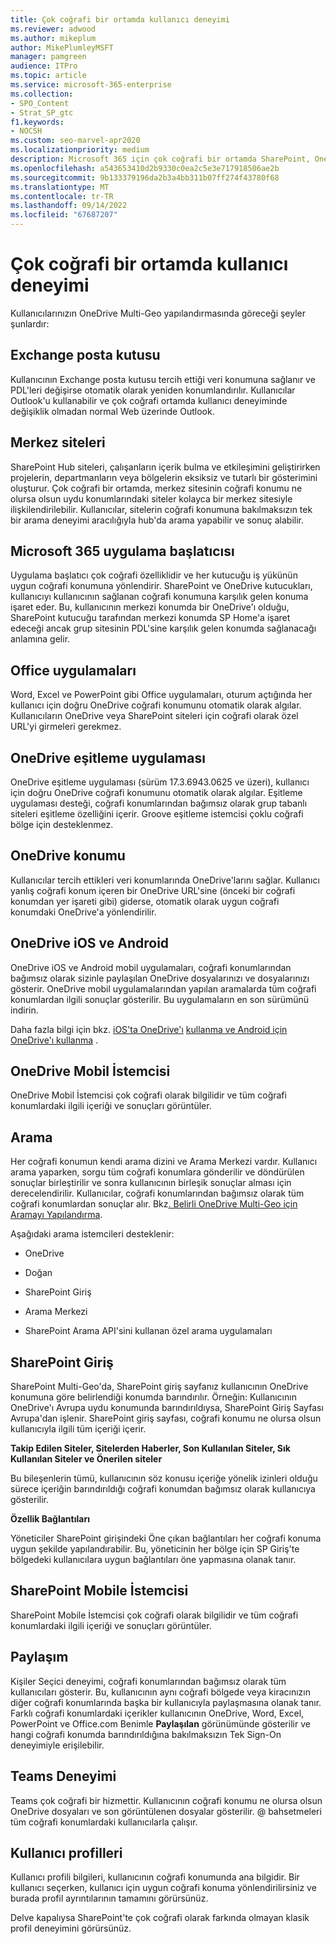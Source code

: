 ```yaml
---
title: Çok coğrafi bir ortamda kullanıcı deneyimi
ms.reviewer: adwood
ms.author: mikeplum
author: MikePlumleyMSFT
manager: pamgreen
audience: ITPro
ms.topic: article
ms.service: microsoft-365-enterprise
ms.collection:
- SPO_Content
- Strat_SP_gtc
f1.keywords:
- NOCSH
ms.custom: seo-marvel-apr2020
ms.localizationpriority: medium
description: Microsoft 365 için çok coğrafi bir ortamda SharePoint, OneDrive ve Exchange kullanıcı deneyimi hakkında bilgi edinin.
ms.openlocfilehash: a543653410d2b9330c0ea2c5e3e717918506ae2b
ms.sourcegitcommit: 9b133379196da2b3a4bb311b07ff274f43780f68
ms.translationtype: MT
ms.contentlocale: tr-TR
ms.lasthandoff: 09/14/2022
ms.locfileid: "67687207"
---
```

# <a name="user-experience-in-a-multi-geo-environment"></a>Çok coğrafi bir ortamda kullanıcı deneyimi

Kullanıcılarınızın OneDrive Multi-Geo yapılandırmasında göreceği şeyler şunlardır:

## <a name="exchange-mailbox"></a>Exchange posta kutusu

Kullanıcının Exchange posta kutusu tercih ettiği veri konumuna sağlanır ve PDL'leri değişirse otomatik olarak yeniden konumlandırılır. Kullanıcılar Outlook'u kullanabilir ve çok coğrafi ortamda kullanıcı deneyiminde değişiklik olmadan normal Web üzerinde Outlook.

## <a name="hub-sites"></a>Merkez siteleri

SharePoint Hub siteleri, çalışanların içerik bulma ve etkileşimini geliştirirken projelerin, departmanların veya bölgelerin eksiksiz ve tutarlı bir gösterimini oluşturur. Çok coğrafi bir ortamda, merkez sitesinin coğrafi konumu ne olursa olsun uydu konumlarındaki siteler kolayca bir merkez sitesiyle ilişkilendirilebilir. Kullanıcılar, sitelerin coğrafi konumuna bakılmaksızın tek bir arama deneyimi aracılığıyla hub'da arama yapabilir ve sonuç alabilir.

## <a name="microsoft-365-app-launcher"></a>Microsoft 365 uygulama başlatıcısı

Uygulama başlatıcı çok coğrafi özelliklidir ve her kutucuğu iş yükünün uygun coğrafi konumuna yönlendirir. SharePoint ve OneDrive kutucukları, kullanıcıyı kullanıcının sağlanan coğrafi konumuna karşılık gelen konuma işaret eder. Bu, kullanıcının merkezi konumda bir OneDrive'ı olduğu, SharePoint kutucuğu tarafından merkezi konumda SP Home'a işaret edeceği ancak grup sitesinin PDL'sine karşılık gelen konumda sağlanacağı anlamına gelir. 

## <a name="office-applications"></a>Office uygulamaları

Word, Excel ve PowerPoint gibi Office uygulamaları, oturum açtığında her kullanıcı için doğru OneDrive coğrafi konumunu otomatik olarak algılar. Kullanıcıların OneDrive veya SharePoint siteleri için coğrafi olarak özel URL'yi girmeleri gerekmez.

## <a name="onedrive-sync-app"></a>OneDrive eşitleme uygulaması

OneDrive eşitleme uygulaması (sürüm 17.3.6943.0625 ve üzeri), kullanıcı için doğru OneDrive coğrafi konumunu otomatik olarak algılar. Eşitleme uygulaması desteği, coğrafi konumlarından bağımsız olarak grup tabanlı siteleri eşitleme özelliğini içerir. Groove eşitleme istemcisi çoklu coğrafi bölge için desteklenmez. 

## <a name="onedrive-location"></a>OneDrive konumu

Kullanıcılar tercih ettikleri veri konumlarında OneDrive'larını sağlar. Kullanıcı yanlış coğrafi konum içeren bir OneDrive URL'sine (önceki bir coğrafi konumdan yer işareti gibi) giderse, otomatik olarak uygun coğrafi konumdaki OneDrive'a yönlendirilir.

## <a name="onedrive-ios-and-android"></a>OneDrive iOS ve Android 

OneDrive iOS ve Android mobil uygulamaları, coğrafi konumlarından bağımsız olarak sizinle paylaşılan OneDrive dosyalarınızı ve dosyalarınızı gösterir. OneDrive mobil uygulamalarından yapılan aramalarda tüm coğrafi konumlardan ilgili sonuçlar gösterilir. Bu uygulamaların en son sürümünü indirin.

Daha fazla bilgi için bkz. [iOS'ta OneDrive'ı](https://support.office.com/article/08d5c5b2-ccc6-40eb-a244-fe3597a3c247) [kullanma ve Android için OneDrive'ı kullanma](https://support.office.com/article/eee1d31c-792d-41d4-8132-f9621b39eb36) .

## <a name="onedrive-mobile-client"></a>OneDrive Mobil İstemcisi 

OneDrive Mobil İstemcisi çok coğrafi olarak bilgilidir ve tüm coğrafi konumlardaki ilgili içeriği ve sonuçları görüntüler.

## <a name="search"></a>Arama

Her coğrafi konumun kendi arama dizini ve Arama Merkezi vardır. Kullanıcı arama yaparken, sorgu tüm coğrafi konumlara gönderilir ve döndürülen sonuçlar birleştirilir ve sonra kullanıcının birleşik sonuçlar alması için derecelendirilir. Kullanıcılar, coğrafi konumlarından bağımsız olarak tüm coğrafi konumlardan sonuçlar alır. Bkz[. Belirli OneDrive Multi-Geo için Aramayı Yapılandırma](configure-search-for-multi-geo.md).

Aşağıdaki arama istemcileri desteklenir:

-   OneDrive

-   Doğan

-   SharePoint Giriş

-   Arama Merkezi

-   SharePoint Arama API'sini kullanan özel arama uygulamaları

## <a name="sharepoint-home"></a>SharePoint Giriş 

SharePoint Multi-Geo'da, SharePoint giriş sayfanız kullanıcının OneDrive konumuna göre belirlendiği konumda barındırılır. Örneğin: Kullanıcının OneDrive'ı Avrupa uydu konumunda barındırıldıysa, SharePoint Giriş Sayfası Avrupa'dan işlenir. SharePoint giriş sayfası, coğrafi konumu ne olursa olsun kullanıcıyla ilgili tüm içeriği içerir. 

**Takip Edilen Siteler, Sitelerden Haberler, Son Kullanılan Siteler, Sık Kullanılan Siteler ve Önerilen siteler**

Bu bileşenlerin tümü, kullanıcının söz konusu içeriğe yönelik izinleri olduğu sürece içeriğin barındırıldığı coğrafi konumdan bağımsız olarak kullanıcıya gösterilir. 

**Özellik Bağlantıları**

Yöneticiler SharePoint girişindeki Öne çıkan bağlantıları her coğrafi konuma uygun şekilde yapılandırabilir. Bu, yöneticinin her bölge için SP Giriş'te bölgedeki kullanıcılara uygun bağlantıları öne yapmasına olanak tanır. 

## <a name="sharepoint-mobile-client"></a>SharePoint Mobile İstemcisi

SharePoint Mobile İstemcisi çok coğrafi olarak bilgilidir ve tüm coğrafi konumlardaki ilgili içeriği ve sonuçları görüntüler.

## <a name="sharing"></a>Paylaşım

Kişiler Seçici deneyimi, coğrafi konumlarından bağımsız olarak tüm kullanıcıları gösterir. Bu, kullanıcının aynı coğrafi bölgede veya kiracınızın diğer coğrafi konumlarında başka bir kullanıcıyla paylaşmasına olanak tanır. Farklı coğrafi konumlardaki içerikler kullanıcının OneDrive, Word, Excel, PowerPoint ve Office.com Benimle **Paylaşılan** görünümünde gösterilir ve hangi coğrafi konumda barındırıldığına bakılmaksızın Tek Sign-On deneyimiyle erişilebilir.

## <a name="teams-experience"></a>Teams Deneyimi

Teams çok coğrafi bir hizmettir. Kullanıcının coğrafi konumu ne olursa olsun OneDrive dosyaları ve son görüntülenen dosyalar gösterilir. @ bahsetmeleri tüm coğrafi konumlardaki kullanıcılarla çalışır.

## <a name="user-profiles"></a>Kullanıcı profilleri

Kullanıcı profili bilgileri, kullanıcının coğrafi konumunda ana bilgidir. Bir kullanıcı seçerken, kullanıcı için uygun coğrafi konuma yönlendirilirsiniz ve burada profil ayrıntılarının tamamını görürsünüz.

Delve kapalıysa SharePoint'te çok coğrafi olarak farkında olmayan klasik profil deneyimini görürsünüz.


